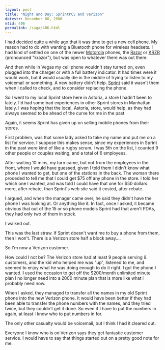 ```yaml
---
layout: post
title: "Night and Day: SprintPCS and Verizon"
datestr: December 08, 2006
mtid: 406
permalink: /saga/406.html
---
```


I had decided quite a while ago that it was time to get a new cell phone.  My reason had to do with wanting a Bluetooth phone for wireless headsets.  I had kind of settled on one of the newer <a href="http://www.motorola.com/" title="Motorola">Motorola</a> phones, the <a href="http://www.motorola.com/motoinfo/product/details.jsp?globalObjectId=69" title="Motorola Razor">Razor</a> or <a href="http://promo.motorola.com/krazr/index.html" title="Motorola Krzr">KRZR</a> (pronounced "krazor"), but was open to whatever there was out there.

And then while in Vegas my cell phone wouldn't stay turned on, even plugged into the charger or with a full battery indicator.  It had times were it would work, but it would usually die in the middle of trying to listen to my voicemail or something. A new battery didn't help. <a href="http://www.sprint.com/" title="Sprint">Sprint</a> said it wasn't them when I called to check, and to consider replacing the phone.

So I went to my local Sprint store here in Astoria, a store I hadn't been to lately.  I'd had some bad experiences in other Sprint stores in Manhattan lately.  I was hoping that the local, Astoria, store, would help, as they had always seemed to be ahead of the curve for me in the past.

Again, it seems Sprint has given up on selling mobile phones from their stores.

First problem, was that some lady asked to take my name and put me on a list for service.  I suppose this makes sense, since my experiences in Sprint in the past were kind of like a rugby scrum.  I was 5th on the list, I counted 9 other people or couples waiting, and a total of 6 employees.

After waiting 10 mins, my turn came, but not from the employees in the front, where I would have guessed, given I told them I didn't know what phone I wanted to get, but one of the stations in the back.  The woman there proceded to tell me that I could get $75 off any phone in the store.  I told her which one I wanted, and was told I could have that one for $50 dollars more, after rebate, than Sprint's web site said it costed, after rebate.

I argued, and when the manager came over, he said they didn't have the phone I was looking at.  Or anything like it.  In fact, once I asked, it became obvious that out of the 15 or so phone models Sprint had that aren't PDAs, they had only two of them in stock.

I walked out.

This was the last straw.  If Sprint doesn't want me to buy a phone from them, then I won't.  There is a Verizon store half a block away....

So I'm now a Verizon customer.

How could I not be?  The Verizon store had at least 9 people serving 6 customers, and the kid who helped me was "up", listened to me, and seemed to enjoy what he was doing enough to do it right.  I got the phone I wanted.  I used the occasion to get off the $200/month unlimited minute plan I no longer need into a 2000 minute plan that is more like what I probably need now.

When I asked, they managed to transfer all the names in my old Sprint phone into the new Verizon phone.  It would have been better if they had been able to transfer the phone numbers with the names, and they tried twice, but they couldn't get it done.  So even if I have to put the numbers in again, at least I know who to put numbers in for.

The only other casualty would be voicemail, but I think I had it cleared out.

Everyone I know who is on Verizon says they get fantastic customer service.  I would have to say that things started out on a pretty good note for me.

